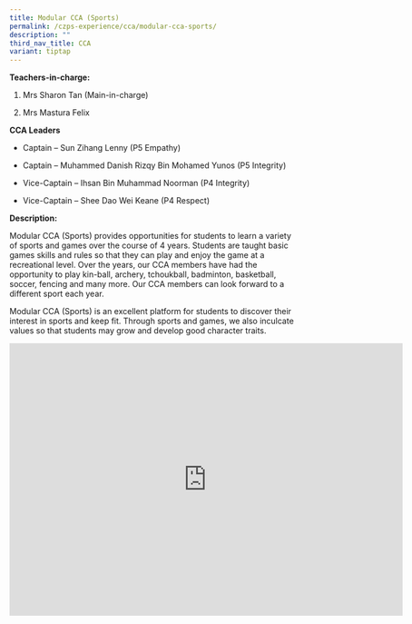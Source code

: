 ```yaml
---
title: Modular CCA (Sports)
permalink: /czps-experience/cca/modular-cca-sports/
description: ""
third_nav_title: CCA
variant: tiptap
---
```

<p><strong>Teachers-in-charge:</strong>
</p>
<ol data-tight="true" class="tight">
<li>
<p>Mrs Sharon Tan (Main-in-charge)</p>
</li>
<li>
<p>Mrs Mastura Felix</p>
<p></p>
</li>
</ol>
<p><strong>CCA Leaders</strong>
</p>
<ul data-tight="true" class="tight">
<li>
<p>Captain – Sun Zihang Lenny (P5 Empathy)</p>
</li>
</ul>
<ul data-tight="true" class="tight">
<li>
<p>Captain – Muhammed Danish Rizqy Bin Mohamed Yunos (P5 Integrity)</p>
</li>
<li>
<p>Vice-Captain – Ihsan Bin Muhammad Noorman (P4 Integrity)</p>
</li>
<li>
<p>Vice-Captain – Shee Dao Wei Keane (P4 Respect)</p>
<p></p>
</li>
</ul>
<p><strong>Description:</strong>
</p>
<p>Modular CCA (Sports) provides opportunities for students to learn a variety
of sports and games over the course of 4 years. Students are taught basic
games skills and rules so that they can play and enjoy the game at a recreational
level. Over the years, our CCA members have had the opportunity to play
kin-ball, archery, tchoukball, badminton, basketball, soccer, fencing and
many more. Our CCA members can look forward to a different sport each year.</p>
<p>Modular CCA (Sports) is an excellent platform for students to discover
their interest in sports and keep fit. Through sports and games, we also
inculcate values so that students may grow and develop good character traits.&nbsp;</p>
<div class="iframe-wrapper">
<iframe height="480" width="693" allowfullscreen="true" frameborder="0" src="https://www.youtube.com/embed/IB7YnktAupM"></iframe>
</div>
<p></p>